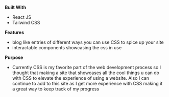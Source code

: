 **Built With**
- React JS
- Tailwind CSS

**Features**
- blog like entries of different ways you can use CSS to spice up your site
- interactable components showcasing the css in use

**Purpose**
- Currently CSS is my favorite part of the web development process so I thought that making a site that showcases all the cool things u can do with CSS to elevate the experience of using a website. Also I can continue to add to this site as I get more experience with CSS making it a great way to keep track of my progress